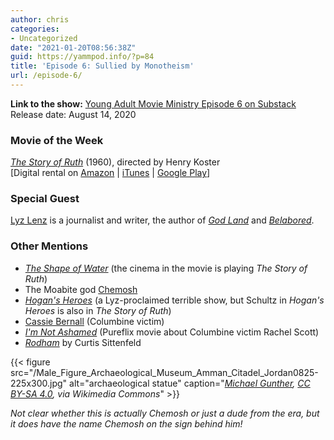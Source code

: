 ```yaml
---
author: chris
categories:
- Uncategorized
date: "2021-01-20T08:56:38Z"
guid: https://yammpod.info/?p=84
title: 'Episode 6: Sullied by Monotheism'
url: /episode-6/
---
```

**Link to the show:** [Young Adult Movie Ministry Episode 6 on Substack](https://yammpod.substack.com/p/episode-6-sullied-by-monotheism)  
Release date: August 14, 2020

### Movie of the Week

_[The Story of Ruth](https://www.imdb.com/title/tt0054343/)_ (1960), directed by Henry Koster  
[Digital rental on [Amazon](https://amzn.to/3o0roNr) | [iTunes](https://itunes.apple.com/us/movie/the-story-of-ruth/id307487554) | [Google Play](https://play.google.com/store/movies/details/The_Story_of_Ruth?id=alRFibuJvgs)]

### Special Guest

[Lyz Lenz](https://lyzlenz.com) is a journalist and writer, the author of _[God Land](https://bookshop.org/a/20775/9780253041531)_ and _[Belabored](https://bookshop.org/a/20775/9781541762831)_.

### Other Mentions

  * _[The Shape of Water](https://www.imdb.com/title/tt5580390/)_ (the cinema in the movie is playing _The Story of Ruth_)
  * The Moabite god [Chemosh](https://www.thoughtco.com/chemosh-lord-of-the-moabites-117630#:~:text=Chemosh%20was%20the%20national%20deity,of%20the%20Ammonites%20as%20well.)
  * _[Hogan's Heroes](https://www.imdb.com/title/tt0058812/)_ (a Lyz-proclaimed terrible show, but Schultz in _Hogan's Heroes_ is also in _The Story of Ruth_)
  * [Cassie Bernall](https://en.wikipedia.org/wiki/Cassie_Bernall) (Columbine victim)
  * _[I'm Not Ashamed](https://offers.pureflix.com/im-not-ashamed-trailer)_ (Pureflix movie about Columbine victim Rachel Scott)
  * _[Rodham](https://bookshop.org/a/20775/9780399590917)_ by Curtis Sittenfeld

{{< figure src="/Male_Figure_Archaeological_Museum_Amman_Citadel_Jordan0825-225x300.jpg" alt="archaeological statue" caption="_[Michael Gunther](https://commons.wikimedia.org/wiki/File:Male_Figure_Archaeological_Museum_Amman_Citadel_Jordan0825.jpg), [CC BY-SA 4.0](https://creativecommons.org/licenses/by-sa/4.0), via Wikimedia Commons_" >}}


_Not clear whether this is actually Chemosh or just a dude from the era, but it does have the name Chemosh on the sign behind him!_

